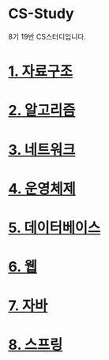 # CS-Study
8기 19반 CS스터디입니다.
<!-- ALL-CONTRIBUTORS-LIST:START - Do not remove or modify this section -->
<!-- prettier-ignore-start -->

<!-- prettier-ignore-end -->
<!-- ALL-CONTRIBUTORS-LIST:END -->
# [1. 자료구조](./content/자료구조.md)
# [2. 알고리즘](./content/알고리즘.md)
# [3. 네트워크](./content/네트워크.md)
# [4. 운영체제](./content/운영체제.md)
# [5. 데이터베이스](./content/데이터베이스.md)
# [6. 웹](./content/웹.md)
# [7. 자바](./content/자바.md)
# [8. 스프링](./content/스프링.md)





